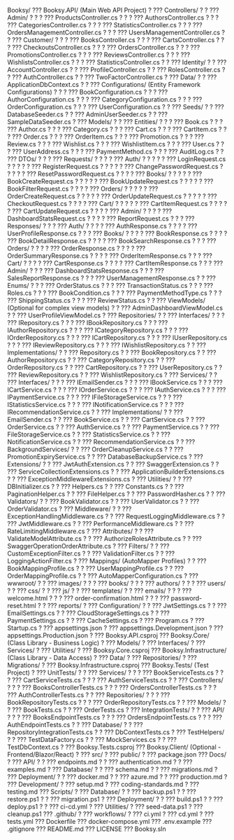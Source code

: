 Booksy/
??? Booksy.API/ (Main Web API Project)
?   ??? Controllers/
?   ?   ??? Admin/
?   ?   ?   ??? ProductsController.cs
?   ?   ?   ??? AuthorsController.cs
?   ?   ?   ??? CategoriesController.cs
?   ?   ?   ??? StatisticsController.cs
?   ?   ?   ??? OrdersManagementController.cs
?   ?   ?   ??? UsersManagementController.cs
?   ?   ??? Customer/
?   ?   ?   ??? BooksController.cs
?   ?   ?   ??? CartsController.cs
?   ?   ?   ??? CheckoutsController.cs
?   ?   ?   ??? OrdersController.cs
?   ?   ?   ??? PromotionsController.cs
?   ?   ?   ??? ReviewsController.cs
?   ?   ?   ??? WishlistsController.cs
?   ?   ?   ??? StatisticsController.cs
?   ?   ??? Identity/
?   ?       ??? AccountController.cs
?   ?       ??? ProfileController.cs
?   ?       ??? RolesController.cs
?   ?       ??? AuthController.cs
?   ?       ??? TwoFactorController.cs
?   ??? Data/
?   ?   ??? ApplicationDbContext.cs
?   ?   ??? Configurations/ (Entity Framework Configurations)
?   ?   ?   ??? BookConfiguration.cs
?   ?   ?   ??? AuthorConfiguration.cs
?   ?   ?   ??? CategoryConfiguration.cs
?   ?   ?   ??? OrderConfiguration.cs
?   ?   ?   ??? UserConfiguration.cs
?   ?   ??? Seeds/
?   ?       ??? DatabaseSeeder.cs
?   ?       ??? AdminUserSeeder.cs
?   ?       ??? SampleDataSeeder.cs
?   ??? Models/
?   ?   ??? Entities/
?   ?   ?   ??? Book.cs
?   ?   ?   ??? Author.cs
?   ?   ?   ??? Category.cs
?   ?   ?   ??? Cart.cs
?   ?   ?   ??? CartItem.cs
?   ?   ?   ??? Order.cs
?   ?   ?   ??? OrderItem.cs
?   ?   ?   ??? Promotion.cs
?   ?   ?   ??? Review.cs
?   ?   ?   ??? Wishlist.cs
?   ?   ?   ??? WishlistItem.cs
?   ?   ?   ??? User.cs
?   ?   ?   ??? UserAddress.cs
?   ?   ?   ??? PaymentMethod.cs
?   ?   ?   ??? AuditLog.cs
?   ?   ??? DTOs/
?   ?   ?   ??? Requests/
?   ?   ?   ?   ??? Auth/
?   ?   ?   ?   ?   ??? LoginRequest.cs
?   ?   ?   ?   ?   ??? RegisterRequest.cs
?   ?   ?   ?   ?   ??? ChangePasswordRequest.cs
?   ?   ?   ?   ?   ??? ResetPasswordRequest.cs
?   ?   ?   ?   ??? Books/
?   ?   ?   ?   ?   ??? BookCreateRequest.cs
?   ?   ?   ?   ?   ??? BookUpdateRequest.cs
?   ?   ?   ?   ?   ??? BookFilterRequest.cs
?   ?   ?   ?   ??? Orders/
?   ?   ?   ?   ?   ??? OrderCreateRequest.cs
?   ?   ?   ?   ?   ??? OrderUpdateRequest.cs
?   ?   ?   ?   ?   ??? CheckoutRequest.cs
?   ?   ?   ?   ??? Cart/
?   ?   ?   ?   ?   ??? CartItemRequest.cs
?   ?   ?   ?   ?   ??? CartUpdateRequest.cs
?   ?   ?   ?   ??? Admin/
?   ?   ?   ?       ??? DashboardStatsRequest.cs
?   ?   ?   ?       ??? ReportRequest.cs
?   ?   ?   ??? Responses/
?   ?   ?       ??? Auth/
?   ?   ?       ?   ??? AuthResponse.cs
?   ?   ?       ?   ??? UserProfileResponse.cs
?   ?   ?       ??? Books/
?   ?   ?       ?   ??? BookResponse.cs
?   ?   ?       ?   ??? BookDetailResponse.cs
?   ?   ?       ?   ??? BookSearchResponse.cs
?   ?   ?       ??? Orders/
?   ?   ?       ?   ??? OrderResponse.cs
?   ?   ?       ?   ??? OrderSummaryResponse.cs
?   ?   ?       ?   ??? OrderItemResponse.cs
?   ?   ?       ??? Cart/
?   ?   ?       ?   ??? CartResponse.cs
?   ?   ?       ?   ??? CartItemResponse.cs
?   ?   ?       ??? Admin/
?   ?   ?           ??? DashboardStatsResponse.cs
?   ?   ?           ??? SalesReportResponse.cs
?   ?   ?           ??? UserManagementResponse.cs
?   ?   ??? Enums/
?   ?   ?   ??? OrderStatus.cs
?   ?   ?   ??? TransactionStatus.cs
?   ?   ?   ??? Roles.cs
?   ?   ?   ??? BookCondition.cs
?   ?   ?   ??? PaymentMethodType.cs
?   ?   ?   ??? ShippingStatus.cs
?   ?   ?   ??? ReviewStatus.cs
?   ?   ??? ViewModels/ (Optional for complex view models)
?   ?       ??? AdminDashboardViewModel.cs
?   ?       ??? UserProfileViewModel.cs
?   ??? Repositories/
?   ?   ??? Interfaces/
?   ?   ?   ??? IRepository.cs
?   ?   ?   ??? IBookRepository.cs
?   ?   ?   ??? IAuthorRepository.cs
?   ?   ?   ??? ICategoryRepository.cs
?   ?   ?   ??? IOrderRepository.cs
?   ?   ?   ??? ICartRepository.cs
?   ?   ?   ??? IUserRepository.cs
?   ?   ?   ??? IReviewRepository.cs
?   ?   ?   ??? IWishlistRepository.cs
?   ?   ??? Implementations/
?   ?       ??? Repository.cs
?   ?       ??? BookRepository.cs
?   ?       ??? AuthorRepository.cs
?   ?       ??? CategoryRepository.cs
?   ?       ??? OrderRepository.cs
?   ?       ??? CartRepository.cs
?   ?       ??? UserRepository.cs
?   ?       ??? ReviewRepository.cs
?   ?       ??? WishlistRepository.cs
?   ??? Services/
?   ?   ??? Interfaces/
?   ?   ?   ??? IEmailSender.cs
?   ?   ?   ??? IBookService.cs
?   ?   ?   ??? ICartService.cs
?   ?   ?   ??? IOrderService.cs
?   ?   ?   ??? IAuthService.cs
?   ?   ?   ??? IPaymentService.cs
?   ?   ?   ??? IFileStorageService.cs
?   ?   ?   ??? IStatisticsService.cs
?   ?   ?   ??? INotificationService.cs
?   ?   ?   ??? IRecommendationService.cs
?   ?   ??? Implementations/
?   ?       ??? EmailSender.cs
?   ?       ??? BookService.cs
?   ?       ??? CartService.cs
?   ?       ??? OrderService.cs
?   ?       ??? AuthService.cs
?   ?       ??? PaymentService.cs
?   ?       ??? FileStorageService.cs
?   ?       ??? StatisticsService.cs
?   ?       ??? NotificationService.cs
?   ?       ??? RecommendationService.cs
?   ?       ??? BackgroundServices/
?   ?           ??? OrderCleanupService.cs
?   ?           ??? PromotionExpiryService.cs
?   ?           ??? DatabaseBackupService.cs
?   ??? Extensions/
?   ?   ??? JwtAuthExtension.cs
?   ?   ??? SwaggerExtension.cs
?   ?   ??? ServiceCollectionExtensions.cs
?   ?   ??? ApplicationBuilderExtensions.cs
?   ?   ??? ExceptionMiddlewareExtensions.cs
?   ??? Utilities/
?   ?   ??? DBInitializer.cs
?   ?   ??? Helpers.cs
?   ?   ??? Constants.cs
?   ?   ??? PaginationHelper.cs
?   ?   ??? FileHelper.cs
?   ?   ??? PasswordHasher.cs
?   ?   ??? Validators/
?   ?       ??? BookValidator.cs
?   ?       ??? UserValidator.cs
?   ?       ??? OrderValidator.cs
?   ??? Middleware/
?   ?   ??? ExceptionHandlingMiddleware.cs
?   ?   ??? RequestLoggingMiddleware.cs
?   ?   ??? JwtMiddleware.cs
?   ?   ??? PerformanceMiddleware.cs
?   ?   ??? RateLimitingMiddleware.cs
?   ??? Attributes/
?   ?   ??? ValidateModelAttribute.cs
?   ?   ??? AuthorizeRolesAttribute.cs
?   ?   ??? SwaggerOperationOrderAttribute.cs
?   ??? Filters/
?   ?   ??? CustomExceptionFilter.cs
?   ?   ??? ValidationFilter.cs
?   ?   ??? LoggingActionFilter.cs
?   ??? Mappings/ (AutoMapper Profiles)
?   ?   ??? BookMappingProfile.cs
?   ?   ??? UserMappingProfile.cs
?   ?   ??? OrderMappingProfile.cs
?   ?   ??? AutoMapperConfiguration.cs
?   ??? wwwroot/
?   ?   ??? images/
?   ?   ?   ??? books/
?   ?   ?   ??? authors/
?   ?   ?   ??? users/
?   ?   ??? css/
?   ?   ??? js/
?   ?   ??? templates/
?   ?       ??? emails/
?   ?       ?   ??? welcome.html
?   ?       ?   ??? order-confirmation.html
?   ?       ?   ??? password-reset.html
?   ?       ??? reports/
?   ??? Configuration/
?   ?   ??? JwtSettings.cs
?   ?   ??? EmailSettings.cs
?   ?   ??? CloudStorageSettings.cs
?   ?   ??? PaymentSettings.cs
?   ?   ??? CacheSettings.cs
?   ??? Program.cs
?   ??? Startup.cs
?   ??? appsettings.json
?   ??? appsettings.Development.json
?   ??? appsettings.Production.json
?   ??? Booksy.API.csproj
??? Booksy.Core/ (Class Library - Business Logic)
?   ??? Models/
?   ??? Interfaces/
?   ??? Services/
?   ??? Utilities/
?   ??? Booksy.Core.csproj
??? Booksy.Infrastructure/ (Class Library - Data Access)
?   ??? Data/
?   ??? Repositories/
?   ??? Migrations/
?   ??? Booksy.Infrastructure.csproj
??? Booksy.Tests/ (Test Project)
?   ??? UnitTests/
?   ?   ??? Services/
?   ?   ?   ??? BookServiceTests.cs
?   ?   ?   ??? CartServiceTests.cs
?   ?   ?   ??? AuthServiceTests.cs
?   ?   ??? Controllers/
?   ?   ?   ??? BooksControllerTests.cs
?   ?   ?   ??? OrdersControllerTests.cs
?   ?   ?   ??? AuthControllerTests.cs
?   ?   ??? Repositories/
?   ?   ?   ??? BookRepositoryTests.cs
?   ?   ?   ??? OrderRepositoryTests.cs
?   ?   ??? Models/
?   ?       ??? BookTests.cs
?   ?       ??? OrderTests.cs
?   ??? IntegrationTests/
?   ?   ??? API/
?   ?   ?   ??? BooksEndpointTests.cs
?   ?   ?   ??? OrdersEndpointTests.cs
?   ?   ?   ??? AuthEndpointTests.cs
?   ?   ??? Database/
?   ?       ??? RepositoryIntegrationTests.cs
?   ?       ??? DbContextTests.cs
?   ??? TestHelpers/
?   ?   ??? TestDataFactory.cs
?   ?   ??? MockServices.cs
?   ?   ??? TestDbContext.cs
?   ??? Booksy.Tests.csproj
??? Booksy.Client/ (Optional - Frontend/Blazor/React)
?   ??? src/
?   ??? public/
?   ??? package.json
??? Docs/
?   ??? API/
?   ?   ??? endpoints.md
?   ?   ??? authentication.md
?   ?   ??? examples.md
?   ??? Database/
?   ?   ??? schema.md
?   ?   ??? migrations.md
?   ??? Deployment/
?   ?   ??? docker.md
?   ?   ??? azure.md
?   ?   ??? production.md
?   ??? Development/
?       ??? setup.md
?       ??? coding-standards.md
?       ??? testing.md
??? Scripts/
?   ??? Database/
?   ?   ??? backup.ps1
?   ?   ??? restore.ps1
?   ?   ??? migration.ps1
?   ??? Deployment/
?   ?   ??? build.ps1
?   ?   ??? deploy.ps1
?   ?   ??? ci-cd.yml
?   ??? Utilities/
?       ??? seed-data.ps1
?       ??? cleanup.ps1
??? .github/
?   ??? workflows/
?       ??? ci.yml
?       ??? cd.yml
?       ??? tests.yml
??? Dockerfile
??? docker-compose.yml
??? .env.example
??? .gitignore
??? README.md
??? LICENSE
??? Booksy.sln
